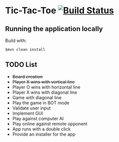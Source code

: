 # Tic-Tac-Toe [![Build Status](https://travis-ci.org/rafaelfiume/tictactoe.svg?branch=master)](https://travis-ci.org/rafaelfiume/tictactoe)

## Running the application locally

Build with:

    $mvn clean install


## TODO List

* ~~Board creation~~
* ~~Player X wins with vertical line~~
* Player O wins with horizontal line
* Player X wins with diagonal line
* Game with diagonal line
* Play the game in BOT mode
* Validate user input
* Implement GUI
* Play against computer AI
* Play online against remote opponent
* App runs with a double click
* Provide an installer for the app
